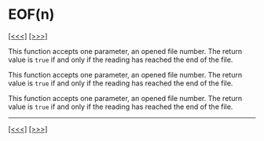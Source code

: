 # EOF(n)

[\[\<\<\<\]](ug_25.50.md) [\[\>\>\>\]](ug_25.52.md)

This function accepts one parameter, an opened file number. The return
value is `true` if and only if the reading has reached the end of the
file.

This function accepts one parameter, an opened file number. The return
value is `true` if and only if the reading has reached the end of the
file.

This function accepts one parameter, an opened file number. The return
value is `true` if and only if the reading has reached the end of the
file.

-----

[\[\<\<\<\]](ug_25.50.md) [\[\>\>\>\]](ug_25.52.md)

